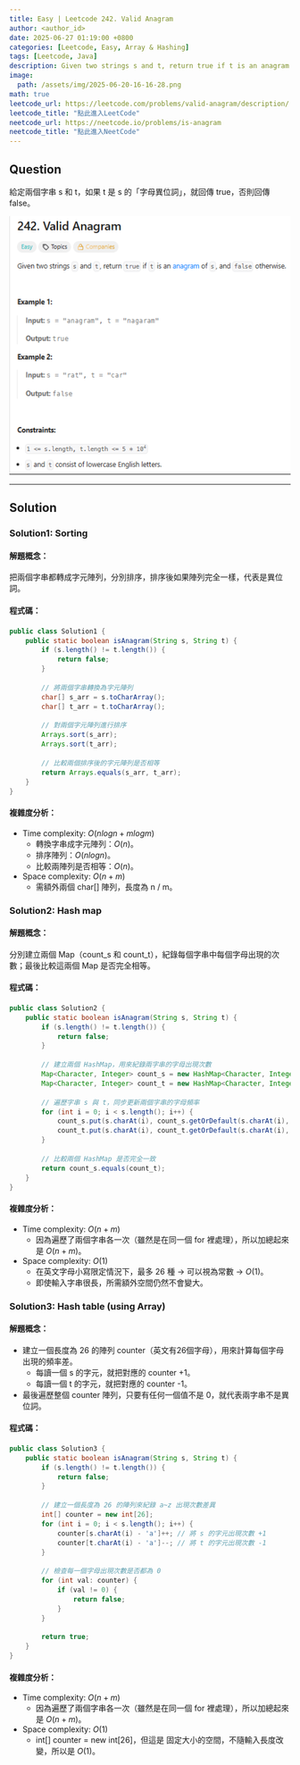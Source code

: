 ```yaml
---
title: Easy | Leetcode 242. Valid Anagram
author: <author_id>
date: 2025-06-27 01:19:00 +0800
categories: [Leetcode, Easy, Array & Hashing]
tags: [Leetcode, Java]
description: Given two strings s and t, return true if t is an anagram of s, and false otherwise.
image:
  path: /assets/img/2025-06-20-16-16-28.png
math: true
leetcode_url: https://leetcode.com/problems/valid-anagram/description/
leetcode_title: "點此進入LeetCode"
neetcode_url: https://neetcode.io/problems/is-anagram
neetcode_title: "點此進入NeetCode"
---
```


## Question

給定兩個字串 s 和 t，如果 t 是 s 的「字母異位詞」，就回傳 true，否則回傳 false。

![](/assets/img/2025-06-27-01-20-29.png)

---

## Solution

### Solution1: Sorting

#### 解題概念：

把兩個字串都轉成字元陣列，分別排序，排序後如果陣列完全一樣，代表是異位詞。

#### 程式碼：

```java
public class Solution1 {
    public static boolean isAnagram(String s, String t) {
        if (s.length() != t.length()) {
            return false;
        }

        // 將兩個字串轉換為字元陣列
        char[] s_arr = s.toCharArray();
        char[] t_arr = t.toCharArray();

        // 對兩個字元陣列進行排序
        Arrays.sort(s_arr);
        Arrays.sort(t_arr);

        // 比較兩個排序後的字元陣列是否相等
        return Arrays.equals(s_arr, t_arr);
    }
}
```

#### 複雜度分析：

- Time complexity: $O(n logn + m logm)$
  - 轉換字串成字元陣列：$O(n)$。
  - 排序陣列：$O(n log n)$。
  - 比較兩陣列是否相等：$O(n)$。
- Space complexity: $O(n + m)$
  - 需額外兩個 char[] 陣列，長度為 n / m。

### Solution2: Hash map

#### 解題概念：

分別建立兩個 Map（count_s 和 count_t），紀錄每個字串中每個字母出現的次數；最後比較這兩個 Map 是否完全相等。

#### 程式碼：

```java
public class Solution2 {
    public static boolean isAnagram(String s, String t) {
        if (s.length() != t.length()) {
            return false;
        }

        // 建立兩個 HashMap，用來紀錄兩字串的字母出現次數
        Map<Character, Integer> count_s = new HashMap<Character, Integer>();
        Map<Character, Integer> count_t = new HashMap<Character, Integer>();

        // 遍歷字串 s 與 t，同步更新兩個字串的字母頻率
        for (int i = 0; i < s.length(); i++) {
            count_s.put(s.charAt(i), count_s.getOrDefault(s.charAt(i), 0) + 1);
            count_t.put(s.charAt(i), count_t.getOrDefault(s.charAt(i), 0) + 1);
        }

        // 比較兩個 HashMap 是否完全一致
        return count_s.equals(count_t);
    }
}
```

#### 複雜度分析：

- Time complexity: $O(n + m)$
  - 因為遍歷了兩個字串各一次（雖然是在同一個 for 裡處理），所以加總起來是 $O(n + m)$。
- Space complexity: $O(1)$
  - 在英文字母小寫限定情況下，最多 26 種 → 可以視為常數 → $O(1)$。
  - 即使輸入字串很長，所需額外空間仍然不會變大。

### Solution3: Hash table (using Array)

#### 解題概念：
- 建立一個長度為 26 的陣列 counter（英文有26個字母），用來計算每個字母出現的頻率差。
  - 每讀一個 s 的字元，就把對應的 counter +1。
  - 每讀一個 t 的字元，就把對應的 counter -1。
- 最後遍歷整個 counter 陣列，只要有任何一個值不是 0，就代表兩字串不是異位詞。

#### 程式碼：

```java
public class Solution3 {
    public static boolean isAnagram(String s, String t) {
        if (s.length() != t.length()) {
            return false;
        }

        // 建立一個長度為 26 的陣列來紀錄 a~z 出現次數差異
        int[] counter = new int[26];
        for (int i = 0; i < s.length(); i++) {
            counter[s.charAt(i) - 'a']++; // 將 s 的字元出現次數 +1
            counter[t.charAt(i) - 'a']--; // 將 t 的字元出現次數 -1
        }

        // 檢查每一個字母出現次數是否都為 0
        for (int val: counter) {
            if (val != 0) {
                return false;
            }
        }

        return true;
    }
}
```

#### 複雜度分析：

- Time complexity: $O(n + m)$
  - 因為遍歷了兩個字串各一次（雖然是在同一個 for 裡處理），所以加總起來是 $O(n + m)$。
- Space complexity: $O(1)$
    - int[] counter = new int[26]，但這是 固定大小的空間，不隨輸入長度改變，所以是 $O(1)$。